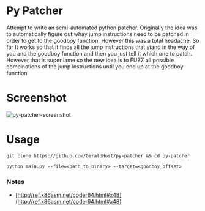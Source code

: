 # Py Patcher
Attempt to write an semi-automated python patcher. Originally the idea was to automatically figure out whay jump
instructions need to be patched in order to get to the goodboy function. However this was a total headache. So far
It works so that it finds all the jump instructions that stand in the way of you and the goodboy function and then
you just tell it which one to patch. However that is super lame so the new idea is to FUZZ all possible combinations
of the jump instructions until you end up at the goodboy function

# Screenshot
![py-patcher-screenshot](https://i.imgur.com/4KZiZMz.jpg)

# Usage
```
git clone https://github.com/GeraldHost/py-patcher && cd py-patcher
```
```
python main.py --file=<path_to_binary> --target=<goodboy_offset>
```

### Notes
- [http://ref.x86asm.net/coder64.html#x48](http://ref.x86asm.net/coder64.html#x48)
